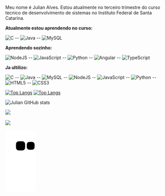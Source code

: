 Meu nome é Julian Alves. Estou atualmente no terceiro trimestre do curso tecnico de desenvolvimento de sistemas no Instituto Federal de Santa Catarina.

**Atualmente estou aprendendo no curso:**

![C](https://img.shields.io/badge/c-%2300599C.svg?logo=c&logoColor=white) -- 
![Java](https://img.shields.io/badge/java-%23ED8B00.svg?logo=java&logoColor=white) -- 
![MySQL](https://img.shields.io/badge/mysql-%2300f.svg?logo=mysql&logoColor=white)


**Aprendendo sozinho:**

![NodeJS](https://img.shields.io/badge/node.js-6DA55F?logo=node.js&logoColor=white) -- 
![JavaScript](https://img.shields.io/badge/javascript-%23323330.svg?logo=javascript&logoColor=%23F7DF1E) -- 
![Python](https://img.shields.io/badge/python-3670A0?logo=python&logoColor=ffdd54) -- 
![Angular](https://img.shields.io/badge/angular-%23DD0031.svg?logo=angular&logoColor=white) -- 
![TypeScript](https://img.shields.io/badge/typescript-%23007ACC.svg?logo=typescript&logoColor=white)

**Ja ultilizo:**

![C](https://img.shields.io/badge/c-%2300599C.svg?logo=c&logoColor=white) -- 
![Java](https://img.shields.io/badge/java-%23ED8B00.svg?logo=java&logoColor=white) -- 
![MySQL](https://img.shields.io/badge/mysql-%2300f.svg?logo=mysql&logoColor=white) -- 
![NodeJS](https://img.shields.io/badge/node.js-6DA55F?logo=node.js&logoColor=white) -- 
![JavaScript](https://img.shields.io/badge/javascript-%23323330.svg?logo=javascript&logoColor=%23F7DF1E) -- 
![Python](https://img.shields.io/badge/python-3670A0?logo=python&logoColor=ffdd54) -- 
![HTML5](https://img.shields.io/badge/html5-%23E34F26.svg?logo=html5&logoColor=white) -- 
![CSS3](https://img.shields.io/badge/css3-%231572B6.svg?logo=css3&logoColor=white) 

[![Top Langs](https://github-readme-stats-sigma-five.vercel.app/api/top-langs/?username=JulianAlves006&layout=demo&theme=dracula&langs_count=20&count_private=true)](https://github.com/anuraghazra/github-readme-stats)                        [![Top Langs](https://github-readme-stats-sigma-five.vercel.app/api/top-langs/?username=JulianAlves006&layout=compact&theme=dracula&langs_count=20&count_private=true)](https://github.com/anuraghazra/github-readme-stats)

![Julian GitHub stats](https://github-readme-stats-sigma-five.vercel.app/api?username=JulianAlves006&show_icons=true&theme=dracula)


![](http://github-profile-summary-cards.vercel.app/api/cards/profile-details?username=JulianAlves006&theme=dracula)


     

![](http://github-profile-summary-cards.vercel.app/api/cards/productive-time?username=JulianAlves006&theme=dracula&utcOffset=8)

![Snake animation](https://github.com/rafaballerini/rafaballerini/blob/output/github-contribution-grid-snake.svg)
